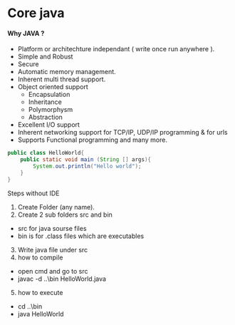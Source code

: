 # Core java

#### Why JAVA ?
- Platform or architechture independant ( write once run anywhere ).
- Simple and Robust
- Secure
- Automatic memory management.
- Inherent multi thread support.
- Object oriented support 
    - Encapsulation
    - Inheritance
    - Polymorphysm
    - Abstraction
- Excellent I/O support
- Inherent networking support for TCP/IP, UDP/IP programming & for urls
- Supports Functional programming and many more.

```java
public class HelloWorld{
    public static void main (String [] args){
        System.out.println("Hello world");
    }
}
```
Steps without IDE

1. Create Folder (any name).
2. Create 2 sub folders src and bin
- src for java sourse files
- bin is for .class files which are executables
3. Write java file under src
4. how to compile
- open cmd and go to src 
- javac -d ..\bin HelloWorld.java
5. how to execute
- cd ..\bin
- java HelloWorld
